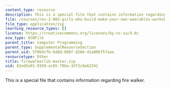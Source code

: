 ```yaml
---
content_type: resource
description: This is a special file that contains information regarding fire walker.
file: /courses/res-2-005-girls-who-build-make-your-own-wearables-workshop-spring-2015/82ed5e019350ac8579ba33f2c8a62241_firewalkerlib-master.zip
file_type: application/zip
learning_resource_types: []
license: https://creativecommons.org/licenses/by-nc-sa/4.0/
ocw_type: OCWFile
parent_title: Computer Programming
parent_type: SupplementalResourceSection
parent_uid: 5f06dcfb-6d8d-0d6f-d266-41a00bf57aaa
resourcetype: Other
title: firewalkerlib-master.zip
uid: 82ed5e01-9350-ac85-79ba-33f2c8a62241
---
```

This is a special file that contains information regarding fire walker.